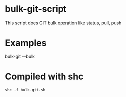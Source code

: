 # bulk-git-script

This script does GIT bulk operation like status, pull, push


# Examples

bulk-git --bulk 







# Compiled with shc

```
shc -f bulk-git.sh
```

